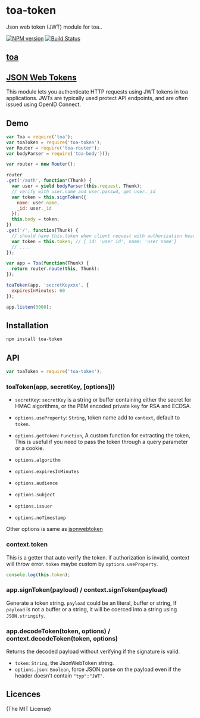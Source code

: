 toa-token
====
Json web token (JWT) module for toa..

[![NPM version][npm-image]][npm-url]
[![Build Status][travis-image]][travis-url]

## [toa](https://github.com/toajs/toa)

## [JSON Web Tokens](http://self-issued.info/docs/draft-ietf-oauth-json-web-token.html)

This module lets you authenticate HTTP requests using JWT tokens in toa
 applications.  JWTs are typically used protect API endpoints, and are
often issued using OpenID Connect.

## Demo

```js
var Toa = require('toa');
var toaToken = require('toa-token');
var Router = require('toa-router');
var bodyParser = require('toa-body')();

var router = new Router();

router
.get('/auth', function*(Thunk) {
  var user = yield bodyParser(this.request, Thunk);
  // verify with user.name and user.passwd, get user._id
  var token = this.signToken({
    name: user.name,
    _id: user._id
  });
  this.body = token;
})
.get('/', function(Thunk) {
  // should have this.token when client request with authorization header.
  var token = this.token; // {_id: 'user id', name: 'user name'}
  // ....
});

var app = Toa(function(Thunk) {
  return router.route(this, Thunk);
});

toaToken(app, 'secretKeyxxx', {
  expiresInMinutes: 60
});

app.listen(3000);
```

## Installation

```bash
npm install toa-token
```

## API

```js
var toaToken = require('toa-token');
```
### toaToken(app, secretKey, [options]))

- `secretKey`: `secretKey` is a string or buffer containing either the secret for HMAC algorithms, or the PEM encoded private key for RSA and ECDSA.

- `options.useProperty`: `String`, token name add to `context`, default to `token`.
- `options.getToken`: `Function`, A custom function for extracting the token, This is useful if you need to pass the token through a query parameter or a cookie.
- `options.algorithm`
- `options.expiresInMinutes`
- `options.audience`
- `options.subject`
- `options.issuer`
- `options.noTimestamp`

Other options is same as [jsonwebtoken](https://github.com/auth0/node-jsonwebtoken)

### context.token

This is a getter that auto verify the token. if authorization is invalid, context will throw error. `token` maybe custom by `options.useProperty`.

```js
console.log(this.token);
```

### app.signToken(payload) / context.signToken(payload)

Generate a token string. `payload` could be an literal, buffer or string, If `payload` is not a buffer or a string, it will be coerced into a string
using `JSON.stringify`.

### app.decodeToken(token, options) / context.decodeToken(token, options)

Returns the decoded payload without verifying if the signature is valid.

- `token`: `String`, the JsonWebToken string.
- `options.json`: `Boolean`, force JSON.parse on the payload even if the header doesn't contain `"typ":"JWT"`.

## Licences
(The MIT License)

[npm-url]: https://npmjs.org/package/toa-token
[npm-image]: http://img.shields.io/npm/v/toa-token.svg

[travis-url]: https://travis-ci.org/toajs/toa-token
[travis-image]: http://img.shields.io/travis/toajs/toa-token.svg
